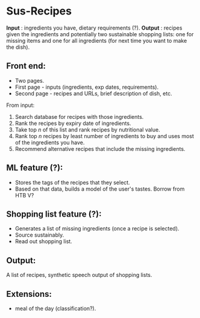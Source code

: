 # Sus-Recipes
**Input** : ingredients you have, dietary requirements (?). 
**Output** : recipes given the ingredients and potentially two sustainable shopping lists: one for missing items and one for all ingredients (for next time you want to make the dish). 

## Front end:

- Two pages.
- First page - inputs (ingredients, exp dates, requirements).
- Second page - recipes and URLs, brief description of dish, etc.

From input:

1. Search database for recipes with those ingredients.
2. Rank the recipes by expiry date of ingredients.
3. Take top *n* of this list and rank recipes by nutritional value.
3. Rank top *n* recipes by least number of ingredients to buy and uses most of the ingredients you have. 
4. Recommend alternative recipes that include the missing ingredients.

## ML feature (?):

- Stores the tags of the recipes that they select.
- Based on that data, builds a model of the user's tastes. Borrow from HTB V?

## Shopping list feature (?):

- Generates a list of missing ingredients (once a recipe is selected).
- Source sustainably. 
- Read out shopping list. 

## Output:

A list of recipes, synthetic speech output of shopping lists.  

## Extensions:

- meal of the day (classification?). 

